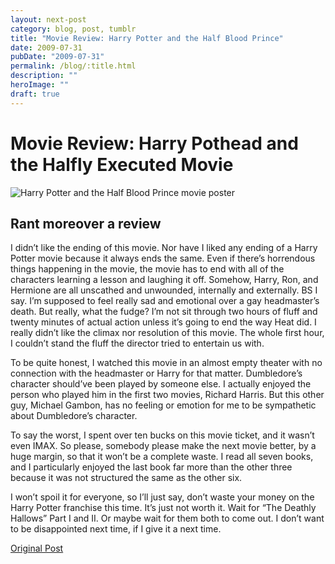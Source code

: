 ```yaml
---
layout: next-post
category: blog, post, tumblr
title: "Movie Review: Harry Potter and the Half Blood Prince"
date: 2009-07-31
pubDate: "2009-07-31"
permalink: /blog/:title.html
description: ""
heroImage: ""
draft: true
---
```


# Movie Review: Harry Pothead and the Halfly Executed Movie

![Harry Potter and the Half Blood Prince movie poster](https://upload.wikimedia.org/wikipedia/en/3/3f/Harry_Potter_and_the_Half-Blood_Prince_poster.jpg)

## Rant moreover a review

I didn’t like the ending of this movie. Nor have I liked any ending of a Harry Potter movie because it always ends the same. Even if there’s horrendous things happening in the movie, the movie has to end with all of the characters learning a lesson and laughing it off. Somehow, Harry, Ron, and Hermione are all unscathed and unwounded, internally and externally. BS I say. I’m supposed to feel really sad and emotional over a gay headmaster’s death. But really, what the fudge? I’m not sit through two hours of fluff and twenty minutes of actual action unless it’s going to end the way Heat did. I really didn’t like the climax nor resolution of this movie. The whole first hour, I couldn’t stand the fluff the director tried to entertain us with.

To be quite honest, I watched this movie in an almost empty theater with no connection with the headmaster or Harry for that matter. Dumbledore’s character should’ve been played by someone else. I actually enjoyed the person who played him in the first two movies, Richard Harris. But this other guy, Michael Gambon, has no feeling or emotion for me to be sympathetic about Dumbledore’s character.

To say the worst, I spent over ten bucks on this movie ticket, and it wasn’t even IMAX. So please, somebody please make the next movie better, by a huge margin, so that it won’t be a complete waste. I read all seven books, and I particularly enjoyed the last book far more than the other three because it was not structured the same as the other six.

I won’t spoil it for everyone, so I’ll just say, don’t waste your money on the Harry Potter franchise this time. It’s just not worth it. Wait for “The Deathly Hallows” Part I and II. Or maybe wait for them both to come out. I don’t want to be disappointed next time, if I give it a next time.

[Original Post](http://jermspeaks.com/post/153475321/harry-pothead-and-the-halfly-executed-movie-rant)
